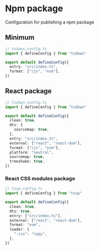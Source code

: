 # Npm package

Configuration for publishing a npm package

## Minimum

```ts
// tsdown.config.ts
import { defineConfig } from "tsdown"

export default defineConfig({
  entry: "src/index.ts",
  format: ["cjs", "esm"],
})
```

## React package

```ts
// tsdown.config.ts
import { defineConfig } from "tsdown"

export default defineConfig({
  clean: true,
  dts: {
    sourcemap: true,
  },
  entry: "src/index.ts",
  external: ["react", "react-dom"],
  format: ["cjs", "esm"],
  platform: "neutral",
  sourcemap: true,
  treeshake: true,
})
```

### React CSS modules package

```ts
// tsup.config.ts
import { defineConfig } from "tsup"

export default defineConfig({
  clean: true,
  dts: true,
  entry: ["src/index.ts"],
  external: ["react", "react-dom"],
  format: "esm",
  loader: {
    ".css": "copy",
  },
})
```
